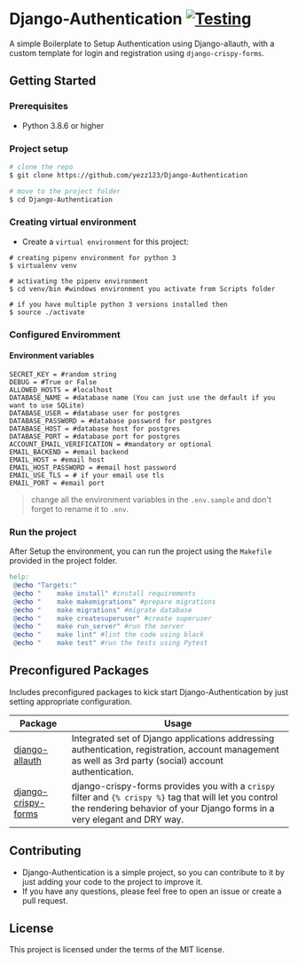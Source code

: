 # Django-Authentication [![Testing](https://github.com/yezz123/Django-Authentication/actions/workflows/pytest.yml/badge.svg?branch=main)](https://github.com/yezz123/Django-Authentication/actions/workflows/pytest.yml)

A simple Boilerplate to Setup Authentication using Django-allauth, with a custom template for login and registration using `django-crispy-forms`.

## Getting Started

### Prerequisites

- Python 3.8.6 or higher

### Project setup

```sh
# clone the repo
$ git clone https://github.com/yezz123/Django-Authentication

# move to the project folder
$ cd Django-Authentication
```

### Creating virtual environment

- Create a `virtual environment` for this project:

```shell
# creating pipenv environment for python 3
$ virtualenv venv

# activating the pipenv environment
$ cd venv/bin #windows environment you activate from Scripts folder

# if you have multiple python 3 versions installed then
$ source ./activate
```

### Configured Enviromment

#### Environment variables

```shell
SECRET_KEY = #random string
DEBUG = #True or False
ALLOWED_HOSTS = #localhost
DATABASE_NAME = #database name (You can just use the default if you want to use SQLite)
DATABASE_USER = #database user for postgres
DATABASE_PASSWORD = #database password for postgres
DATABASE_HOST = #database host for postgres
DATABASE_PORT = #database port for postgres
ACCOUNT_EMAIL_VERIFICATION = #mandatory or optional
EMAIL_BACKEND = #email backend
EMAIL_HOST = #email host
EMAIL_HOST_PASSWORD = #email host password
EMAIL_USE_TLS = # if your email use tls
EMAIL_PORT = #email port
```

> change all the environment variables in the `.env.sample` and don't forget to rename it to `.env`.

### Run the project

After Setup the environment, you can run the project using the `Makefile` provided in the project folder.

```makefile
help:
 @echo "Targets:"
 @echo "    make install" #install requirements
 @echo "    make makemigrations" #prepare migrations
 @echo "    make migrations" #migrate database
 @echo "    make createsuperuser" #create superuser
 @echo "    make run_server" #run the server
 @echo "    make lint" #lint the code using black
 @echo "    make test" #run the tests using Pytest
```

## Preconfigured Packages

Includes preconfigured packages to kick start Django-Authentication by just setting appropriate configuration.

| Package                                                      | Usage                                                            |
| ------------------------------------------------------------ | ---------------------------------------------------------------- |
| [django-allauth](https://django-allauth.readthedocs.io/en/latest/)        | Integrated set of Django applications addressing authentication, registration, account management as well as 3rd party (social) account authentication.           |
| [django-crispy-forms](https://django-crispy-forms.readthedocs.io/en/latest/) | django-crispy-forms provides you with a `crispy` filter and `{% crispy %}` tag that will let you control the rendering behavior of your Django forms in a very elegant and DRY way.     |

## Contributing

- Django-Authentication is a simple project, so you can contribute to it by just adding your code to the project to improve it.
- If you have any questions, please feel free to open an issue or create a pull request.

## License

This project is licensed under the terms of the MIT license.
